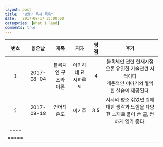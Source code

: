 ```yaml
---
layout: post
title:  "8월의 독서 목록"
date:   2017-08-17 23:00:00
categories: [What I Read]
comments: true
---
```




| 번호 | 읽은날 | 제목 | 저자 | 평점 | 후기 |
|:-------:|:-------:|:-------:|:-------:|:-------:|:-------:|
| 1 | 2017-08-04 |블록체인 구조와 이론 | 아키하네 요시하루 외 | 4 | 블록체인 관련 현재시점으론 유일한 기술관련 서적이다<br>개론적인 이야기와 짤막한 실습이 제공된다. |
| 2 | 2017-08-18 |언어의 온도 | 이기주 | 3.5 | 저자의 평소 겪었던 일에대한 생각과 느낌을 다양한 소재로 풀어 쓴 글, 편하게 읽기 좋다. |
|----
|=====

